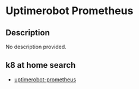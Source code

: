 # Uptimerobot Prometheus

## Description

No description provided.

## k8 at home search

- [uptimerobot-prometheus](https://nanne.dev/k8s-at-home-search/#/uptimerobot-prometheus)
